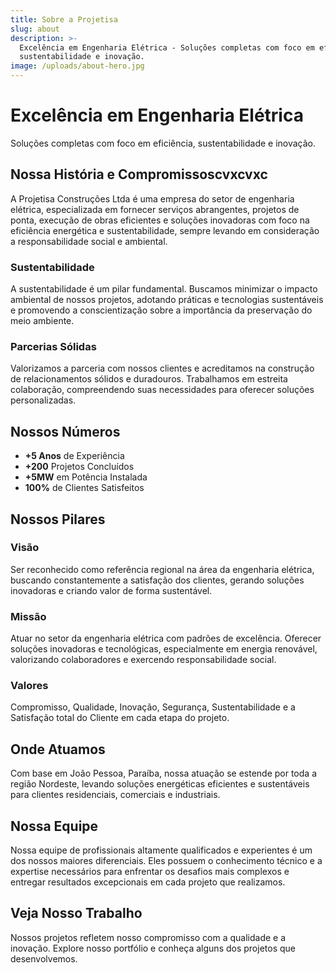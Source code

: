 ```yaml
---
title: Sobre a Projetisa
slug: about
description: >-
  Excelência em Engenharia Elétrica - Soluções completas com foco em eficiência,
  sustentabilidade e inovação.
image: /uploads/about-hero.jpg
---
```


# Excelência em Engenharia Elétrica

Soluções completas com foco em eficiência, sustentabilidade e inovação.

## Nossa História e Compromissoscvxcvxc

A Projetisa Construções Ltda é uma empresa do setor de engenharia elétrica, especializada em fornecer serviços abrangentes, projetos de ponta, execução de obras eficientes e soluções inovadoras com foco na eficiência energética e sustentabilidade, sempre levando em consideração a responsabilidade social e ambiental.

### Sustentabilidade

A sustentabilidade é um pilar fundamental. Buscamos minimizar o impacto ambiental de nossos projetos, adotando práticas e tecnologias sustentáveis e promovendo a conscientização sobre a importância da preservação do meio ambiente.

### Parcerias Sólidas

Valorizamos a parceria com nossos clientes e acreditamos na construção de relacionamentos sólidos e duradouros. Trabalhamos em estreita colaboração, compreendendo suas necessidades para oferecer soluções personalizadas.

## Nossos Números

* **+5 Anos** de Experiência
* **+200** Projetos Concluídos
* **+5MW** em Potência Instalada
* **100%** de Clientes Satisfeitos

## Nossos Pilares

### Visão

Ser reconhecido como referência regional na área da engenharia elétrica, buscando constantemente a satisfação dos clientes, gerando soluções inovadoras e criando valor de forma sustentável.

### Missão

Atuar no setor da engenharia elétrica com padrões de excelência. Oferecer soluções inovadoras e tecnológicas, especialmente em energia renovável, valorizando colaboradores e exercendo responsabilidade social.

### Valores

Compromisso, Qualidade, Inovação, Segurança, Sustentabilidade e a Satisfação total do Cliente em cada etapa do projeto.

## Onde Atuamos

Com base em João Pessoa, Paraíba, nossa atuação se estende por toda a região Nordeste, levando soluções energéticas eficientes e sustentáveis para clientes residenciais, comerciais e industriais.

## Nossa Equipe

Nossa equipe de profissionais altamente qualificados e experientes é um dos nossos maiores diferenciais. Eles possuem o conhecimento técnico e a expertise necessários para enfrentar os desafios mais complexos e entregar resultados excepcionais em cada projeto que realizamos.

## Veja Nosso Trabalho

Nossos projetos refletem nosso compromisso com a qualidade e a inovação. Explore nosso portfólio e conheça alguns dos projetos que desenvolvemos.

